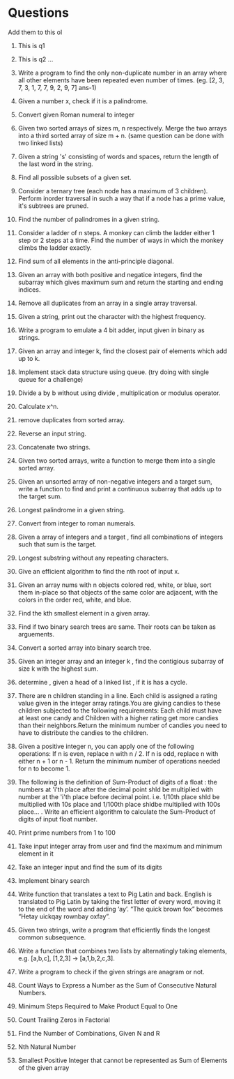 # Questions

Add them to this ol

1. This is q1
2. This is q2 ...

3. Write a program to find the only non-duplicate number in an array where all other elements have been repeated even number of times. (eg. [2, 3, 7, 3, 1, 7, 7, 9, 2, 9, 7] ans-1)
4. Given a number x, check if it is a palindrome.
5. Convert given Roman numeral to integer
6. Given two sorted arrays of sizes m, n respectively. Merge the two arrays into a third sorted array of size m + n. (same question can be done with two linked lists)
7. Given a string 's' consisting of words and spaces, return the length of the last word in the string.
8. Find all possible subsets of a given set.
9. Consider a ternary tree (each node has a maximum of 3 children). Perform inorder traversal in such a way that if a node has a prime value, it's subtrees are pruned.
10. Find the number of palindromes in a given string.
11. Consider a ladder of n steps. A monkey can climb the ladder either 1 step or 2 steps at a time. Find the number of ways in which the monkey climbs the ladder exactly.
12. Find sum of all elements in the anti-principle diagonal.
13. Given an array with both positive and negatice integers, find the subarray which gives maximum sum and return the starting and ending indices.
14. Remove all duplicates from an array in a single array traversal.
15. Given a string, print out the character with the highest frequency.
16. Write a program to emulate a 4 bit adder, input given in binary as strings.
17. Given an array and integer k, find the closest pair of elements which add up to k.
18. Implement stack data structure using queue. (try doing with single queue for a challenge)
19. Divide a by b without using divide , multiplication or modulus operator.
20. Calculate x^n.
21. remove duplicates from sorted array.
22. Reverse an input string.
23. Concatenate two strings.
24. Given two sorted arrays, write a function to merge them into a single sorted array.
25. Given an unsorted array of non-negative integers and a target sum, write a function to find and print a continuous subarray that adds up to the target sum.
26. Longest palindrome in a given string.
27. Convert from integer to roman numerals.
28. Given a array of integers and a target , find all combinations of integers such that sum is the target.
29. Longest substring without any repeating characters.
30. Give an efficient algorithm to find the nth root of input x. 
31. Given an array nums with n objects colored red, white, or blue, sort them in-place so that objects of the same color are adjacent, with the colors in the order red, white, and blue.
32. Find the kth smallest element in a given array.
33. Find if two binary search trees are same. Their roots can be taken as arguements. 
34. Convert a sorted array into binary search tree.
35. Given an integer array and an integer k , find the contigious subarray of size k with the highest sum.
36. determine , given a head of a linked list , if it is has a cycle. 
37. There are n children standing in a line. Each child is assigned a rating value given in the integer array ratings.You are giving candies to these children subjected to the following requirements:
Each child must have at least one candy and Children with a higher rating get more candies than their neighbors.Return the minimum number of candies you need to have to distribute the candies to the children.
38. Given a positive integer n, you can apply one of the following operations:
If n is even, replace n with n / 2.
If n is odd, replace n with either n + 1 or n - 1.
Return the minimum number of operations needed for n to become 1.
39. The following is the definition of Sum-Product of digits of a float : the numbers at 'i'th place after the decimal point shld be multiplied with 
number at the 'i'th place before decimal point. i.e. 1/10th place shld be multiplied with 10s place and 1/100th place shldbe multiplied with 100s place... . Write an efficient algorithm to calculate the Sum-Product of digits of input float number.
40. Print prime numbers from 1 to 100
41. Take input integer array from user and find the maximum and minimum element in it
42. Take an integer input and find the sum of its digits
43. Implement binary search
44.  Write function that translates a text to Pig Latin and back. English is translated to Pig Latin by taking the first letter of every word, moving it to the end of the word and adding ‘ay’. “The quick brown fox” becomes “Hetay uickqay rownbay oxfay”.
45. Given two strings, write a program that efficiently finds the longest common subsequence.
46. Write a function that combines two lists by alternatingly taking elements, e.g. [a,b,c], [1,2,3] → [a,1,b,2,c,3].
47. Write a program to check if the given strings are anagram or not.
48. Count Ways to Express a Number as the Sum of Consecutive Natural Numbers.
49. Minimum Steps Required to Make Product Equal to One
50. Count Trailing Zeros in Factorial
51. Find the Number of Combinations, Given N and R
52. Nth Natural Number
53. Smallest Positive Integer that cannot be represented as Sum of Elements of the given array



